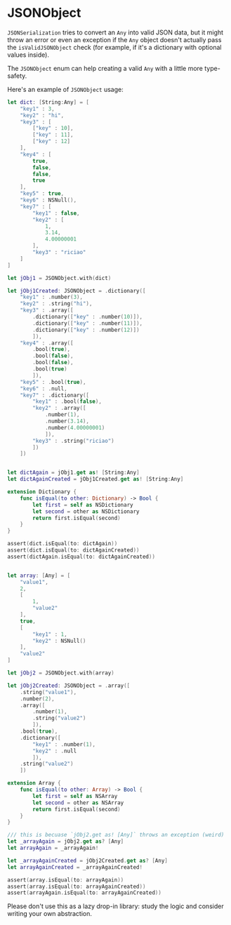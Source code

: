 # JSONObject

`JSONSerialization` tries to convert an `Any` into valid JSON data, but it might throw an error or even an exception if the `Any` object doesn't actually pass the `isValidJSONObject` check (for example, if it's a dictionary with optional values inside).

The `JSONObject` enum can help creating a valid `Any` with a little more type-safety.

Here's an example of `JSONObject` usage:

```swift
let dict: [String:Any] = [
	"key1" : 3,
	"key2" : "hi",
	"key3" : [
		["key" : 10],
		["key" : 11],
		["key" : 12]
	],
	"key4" : [
		true,
		false,
		false,
		true
	],
	"key5" : true,
	"key6" : NSNull(),
	"key7" : [
		"key1" : false,
		"key2" : [
			1,
			3.14,
			4.00000001
		],
		"key3" : "riciao"
	]
]

let jObj1 = JSONObject.with(dict)

let jObj1Created: JSONObject = .dictionary([
	"key1" : .number(3),
	"key2" : .string("hi"),
	"key3" : .array([
		.dictionary(["key" : .number(10)]),
		.dictionary(["key" : .number(11)]),
		.dictionary(["key" : .number(12)])
		]),
	"key4" : .array([
		.bool(true),
		.bool(false),
		.bool(false),
		.bool(true)
		]),
	"key5" : .bool(true),
	"key6" : .null,
	"key7" : .dictionary([
		"key1" : .bool(false),
		"key2" : .array([
			.number(1),
			.number(3.14),
			.number(4.00000001)
			]),
		"key3" : .string("riciao")
		])
	])


let dictAgain = jObj1.get as! [String:Any]
let dictAgainCreated = jObj1Created.get as! [String:Any]

extension Dictionary {
	func isEqual(to other: Dictionary) -> Bool {
		let first = self as NSDictionary
		let second = other as NSDictionary
		return first.isEqual(second)
	}
}

assert(dict.isEqual(to: dictAgain))
assert(dict.isEqual(to: dictAgainCreated))
assert(dictAgain.isEqual(to: dictAgainCreated))


let array: [Any] = [
	"value1",
	2,
	[
		1,
		"value2"
	],
	true,
	[
		"key1" : 1,
		"key2" : NSNull()
	],
	"value2"
]

let jObj2 = JSONObject.with(array)

let jObj2Created: JSONObject = .array([
	.string("value1"),
	.number(2),
	.array([
		.number(1),
		.string("value2")
		]),
	.bool(true),
	.dictionary([
		"key1" : .number(1),
		"key2" : .null
		]),
	.string("value2")
	])

extension Array {
	func isEqual(to other: Array) -> Bool {
		let first = self as NSArray
		let second = other as NSArray
		return first.isEqual(second)
	}
}

/// this is becuase `jObj2.get as! [Any]` throws an exception (weird)
let _arrayAgain = jObj2.get as? [Any]
let arrayAgain = _arrayAgain!

let _arrayAgainCreated = jObj2Created.get as? [Any]
let arrayAgainCreated = _arrayAgainCreated!

assert(array.isEqual(to: arrayAgain))
assert(array.isEqual(to: arrayAgainCreated))
assert(arrayAgain.isEqual(to: arrayAgainCreated))
```

Please don't use this as a lazy drop-in library: study the logic and consider writing your own abstraction.
